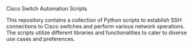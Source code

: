 Cisco Switch Automation Scripts

This repository contains a collection of Python scripts to establish SSH connections to Cisco switches and perform various network operations. The scripts utilize different libraries and functionalities to cater to diverse use cases and preferences.
